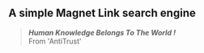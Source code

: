 ## A simple Magnet Link search engine

> ***Human Knowledge Belongs To The World !***   
From 'AntiTrust'
 
